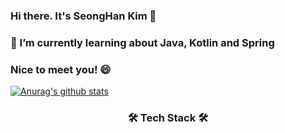 ### Hi there. It's SeongHan Kim 👋
### 🌱 I’m currently learning about Java, Kotlin and Spring
### Nice to meet you! 😄

[![Anurag's github stats](https://github-readme-stats.vercel.app/api?username=Dudu-CNU)](https://github.com/anuraghazra/github-readme-stats)

<h3 align="center"><b>🛠 Tech Stack 🛠</b></h3>
</br>
<p align="center">
  <!--
<img src="https://img.shields.io/badge/HTML5-E34F26?style=flat-square&logo=HTML5&logoColor=white"/></a> &nbsp
<img src="https://img.shields.io/badge/CSS3-1572B6?style=flat-square&logo=CSS3&logoColor=white"/></a> &nbsp
<img src="https://img.shields.io/badge/JavaScript-F7DF1E?style=flat-square&logo=JavaScript&logoColor=white"/></a> &nbsp
<img src="https://img.shields.io/badge/Node.js-339933?style=flat-square&logo=Node.js&logoColor=white"/></a> &nbsp
<img src="https://img.shields.io/badge/MongoDB-47A248?style=flat-square&logo=MongoDB&logoColor=white"/></a> &nbsp 
<img src="https://img.shields.io/badge/React-4479A1?style=flat-square&logo=MySQL&logoColor=white"/></a> &nbsp 
<img src="https://img.shields.io/badge/Oracle-00599C?style=flat-square&logo=Oracle&logoColor=white"/></a> &nbsp 
-->
